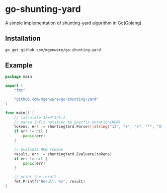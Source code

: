 # go-shunting-yard
A simple implementation of shunting-yard algorithm in Go(Golang).

## Installation
```sh
go get github.com/mgenware/go-shunting-yard
```

## Example
```go
package main

import (
	"fmt"

	"github.com/mgenware/go-shunting-yard"
)

func main() {
	// calculate 12+4*3/5-2
	// parse infix notation to postfix notation(RPN)
	tokens, err := shuntingYard.Parse([]string{"12", "+", "4", "*", "3", "/", "5", "-", "2"})
	if err != nil {
		panic(err)
	}

	// evaluate RPN tokens
	result, err := shuntingYard.Evaluate(tokens)
	if err != nil {
		panic(err)
	}

	// print the result
	fmt.Printf("Result: %v", result)
}

```
